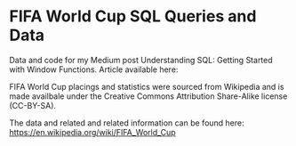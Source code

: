 # FIFA World Cup SQL Queries and Data
Data and code for my Medium post Understanding SQL: Getting Started with Window Functions.
Article available here: <url>

FIFA World Cup placings and statistics were sourced from Wikipedia and is made availbale under the Creative Commons Attribution Share-Alike license (CC-BY-SA). 

The data and related and related information can be found here: https://en.wikipedia.org/wiki/FIFA_World_Cup


